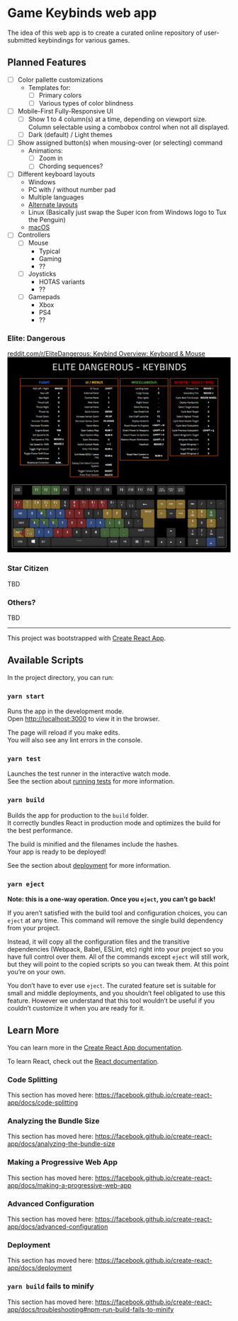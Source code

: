 # Game Keybinds web app

The idea of this web app is to create a curated online repository of user-submitted keybindings for various games.

## Planned Features

- [ ] Color pallette customizations
  - Templates for:
    - [ ] Primary colors
    - [ ] Various types of color blindness
- [ ] Mobile-First Fully-Responsive UI
  - [ ] Show 1 to 4 column(s) at a time, depending on viewport size. Column selectable using a combobox control when not all displayed.
  - [ ] Dark (default) / Light themes
- [ ] Show assigned button(s) when mousing-over (or selecting) command
  - Animations:
    - [ ] Zoom in
    - [ ] Chording sequences?
- [ ] Different keyboard layouts
  - Windows
  - PC with / without number pad
  - Multiple languages
  - [Alternate layouts](https://www.mentalfloss.com/article/52483/6-non-qwerty-keyboard-layouts)
  - Linux (Basically just swap the Super icon from Windows logo to Tux the Penguin)
  - [macOS](https://medium.com/@mwichary/international-apple-keyboards-layouts-93437d7f9273)
- [ ] Controllers
  - [ ] Mouse
    - Typical
    - Gaming
    - ??
  - [ ] Joysticks
    - HOTAS variants
    - ??
  - [ ] Gamepads
    - Xbox
    - PS4
    - ??

### Elite: Dangerous

[reddit.com/r/EliteDangerous: Keybind Overview: Keyboard & Mouse](https://www.reddit.com/r/EliteDangerous/comments/dy2xh0/keybind_overview_keyboard_mouse/)
![y3ze17v81gz31.png](./y3ze17v81gz31.png)

### Star Citizen

TBD

### Others?

TBD

---

This project was bootstrapped with [Create React App](https://github.com/facebook/create-react-app).

## Available Scripts

In the project directory, you can run:

### `yarn start`

Runs the app in the development mode.<br />
Open [http://localhost:3000](http://localhost:3000) to view it in the browser.

The page will reload if you make edits.<br />
You will also see any lint errors in the console.

### `yarn test`

Launches the test runner in the interactive watch mode.<br />
See the section about [running tests](https://facebook.github.io/create-react-app/docs/running-tests) for more information.

### `yarn build`

Builds the app for production to the `build` folder.<br />
It correctly bundles React in production mode and optimizes the build for the best performance.

The build is minified and the filenames include the hashes.<br />
Your app is ready to be deployed!

See the section about [deployment](https://facebook.github.io/create-react-app/docs/deployment) for more information.

### `yarn eject`

**Note: this is a one-way operation. Once you `eject`, you can’t go back!**

If you aren’t satisfied with the build tool and configuration choices, you can `eject` at any time. This command will remove the single build dependency from your project.

Instead, it will copy all the configuration files and the transitive dependencies (Webpack, Babel, ESLint, etc) right into your project so you have full control over them. All of the commands except `eject` will still work, but they will point to the copied scripts so you can tweak them. At this point you’re on your own.

You don’t have to ever use `eject`. The curated feature set is suitable for small and middle deployments, and you shouldn’t feel obligated to use this feature. However we understand that this tool wouldn’t be useful if you couldn’t customize it when you are ready for it.

## Learn More

You can learn more in the [Create React App documentation](https://facebook.github.io/create-react-app/docs/getting-started).

To learn React, check out the [React documentation](https://reactjs.org/).

### Code Splitting

This section has moved here: https://facebook.github.io/create-react-app/docs/code-splitting

### Analyzing the Bundle Size

This section has moved here: https://facebook.github.io/create-react-app/docs/analyzing-the-bundle-size

### Making a Progressive Web App

This section has moved here: https://facebook.github.io/create-react-app/docs/making-a-progressive-web-app

### Advanced Configuration

This section has moved here: https://facebook.github.io/create-react-app/docs/advanced-configuration

### Deployment

This section has moved here: https://facebook.github.io/create-react-app/docs/deployment

### `yarn build` fails to minify

This section has moved here: https://facebook.github.io/create-react-app/docs/troubleshooting#npm-run-build-fails-to-minify
